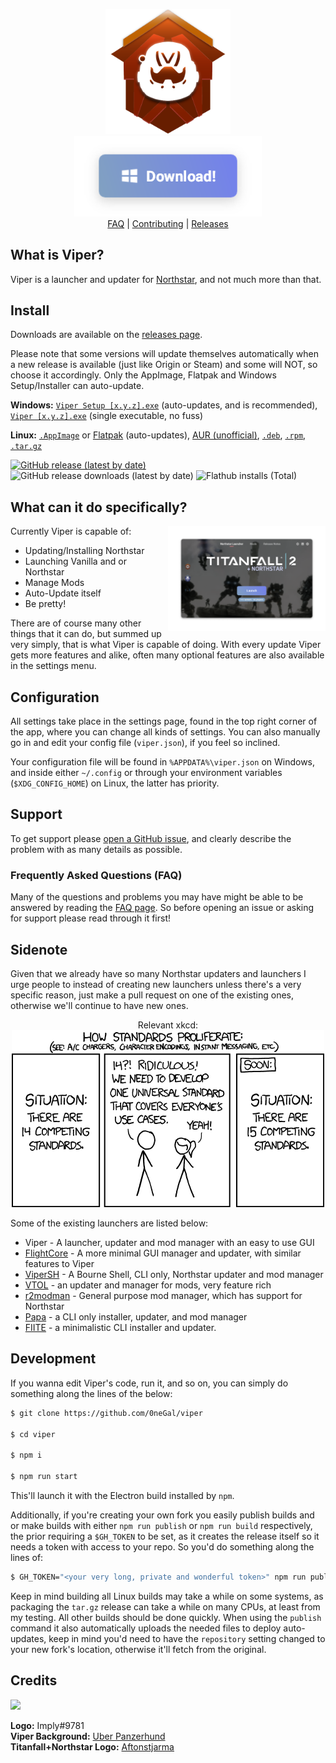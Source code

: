 <p align="center">
	<img src="src/assets/icons/512x512.png" width="200px"><br>
	<a href="https://0negal.github.io/viper/index.html?win-setup"><img src="assets/download.png" width="300px"></a><br>
	<a href="FAQ.md">FAQ</a> | 
	<a href="CONTRIBUTING.md">Contributing</a> | 
	<a href="https://github.com/0neGal/viper/releases">Releases</a><br>
</p>

## What is Viper?

Viper is a launcher and updater for [Northstar](https://github.com/R2Northstar/Northstar), and not much more than that.

## Install

Downloads are available on the [releases page](https://github.com/0neGal/viper/releases/latest). 

Please note that some versions will update themselves automatically when a new release is available (just like Origin or Steam) and some will NOT, so choose it accordingly. Only the AppImage, Flatpak and Windows Setup/Installer can auto-update.

**Windows:** [`Viper Setup [x.y.z].exe`](https://0negal.github.io/viper/index.html?win-setup) (auto-updates, and is recommended), [`Viper [x.y.z].exe`](https://0negal.github.io/viper/index.html?win-portable) (single executable, no fuss)

**Linux:** [`.AppImage`](https://0negal.github.io/viper/index.html?appimage) or [Flatpak](https://flathub.org/apps/details/com.github._0negal.Viper) (auto-updates), [AUR (unofficial)](https://aur.archlinux.org/packages/viper-bin), [`.deb`](https://0negal.github.io/viper/index.html?deb), [`.rpm`](https://0negal.github.io/viper/index.html?rpm), [`.tar.gz`](https://0negal.github.io/viper/index.html?linux)

<a href="https://github.com/0neGal/viper/releases"><img src="https://img.shields.io/github/v/release/0neGal/viper" alt="GitHub release (latest by date)"></a>
<img src="https://img.shields.io/github/downloads/0neGal/viper/latest/total" alt="GitHub release downloads (latest by date)">
<img src="https://img.shields.io/flathub/downloads/com.github._0negal.Viper?label=Flathub%20installs" alt="Flathub installs (Total)">

## What can it do specifically?

<p>
Currently Viper is capable of:

<img src="assets/ns-launch.png" align="right" width="50%">

 * Updating/Installing Northstar
 * Launching Vanilla and or Northstar
 * Manage Mods
 * Auto-Update itself 
 * Be pretty!

There are of course many other things that it can do, but summed up very simply, that is what Viper is capable of doing. With every update Viper gets more features and alike, often many optional features are also available in the settings menu.

</p>

## Configuration

All settings take place in the settings page, found in the top right corner of the app, where you can change all kinds of settings. You can also manually go in and edit your config file (`viper.json`), if you feel so inclined.

Your configuration file will be found in `%APPDATA%\viper.json` on Windows, and inside either `~/.config` or through your environment variables (`$XDG_CONFIG_HOME`) on Linux, the latter has priority.

## Support

To get support please [open a GitHub issue](https://github.com/0neGal/viper/issues/new/choose), and clearly describe the problem with as many details as possible.

### Frequently Asked Questions (FAQ)

Many of the questions and problems you may have might be able to be answered by reading the [FAQ page](FAQ.md). So before opening an issue or asking for support please read through it first!

## Sidenote

Given that we already have so many Northstar updaters and launchers I urge people to instead of creating new launchers unless there's a very specific reason, just make a pull request on one of the existing ones, otherwise we'll continue to have new ones.

<p align="center">
	Relevant xkcd:<br>
	<img src="assets/xkcd.png">
</p>

Some of the existing launchers are listed below:
 * Viper - A launcher, updater and mod manager with an easy to use GUI
 * [FlightCore](https://github.com/R2NorthstarTools/FlightCore) - A more minimal GUI manager and updater, with similar features to Viper
 * [ViperSH](https://github.com/0neGal/viper-sh) - A Bourne Shell, CLI only, Northstar updater and mod manager
 * [VTOL](https://github.com/BigSpice/VTOL) - an updater and manager for mods, very feature rich
 * [r2modman](https://github.com/ebkr/r2modmanPlus) - General purpose mod manager, which has support for Northstar
 * [Papa](https://github.com/AnActualEmerald/papa) - a CLI only installer, updater, and mod manager
 * [FIITE](https://github.com/EladNLG/FastestInstallerInTheEast) - a minimalistic CLI installer and updater.

## Development

If you wanna edit Viper's code, run it, and so on, you can simply do something along the lines of the below:

```sh
$ git clone https://github.com/0neGal/viper

$ cd viper

$ npm i

$ npm run start
```

This'll launch it with the Electron build installed by `npm`.

Additionally, if you're creating your own fork you easily publish builds and or make builds with either `npm run publish` or `npm run build` respectively, the prior requiring a `$GH_TOKEN` to be set, as it creates the release itself so it needs a token with access to your repo. So you'd do something along the lines of:

```sh
$ GH_TOKEN="<your very long, private and wonderful token>" npm run publish
```

Keep in mind building all Linux builds may take a while on some systems, as packaging the `tar.gz` release can take a while on many CPUs, at least from my testing. All other builds should be done quickly. When using the `publish` command it also automatically uploads the needed files to deploy auto-updates, keep in mind you'd need to have the `repository` setting changed to your new fork's location, otherwise it'll fetch from the original.

## Credits

<a href="https://github.com/0neGal/viper/graphs/contributors">
	<img src="https://contrib.rocks/image?repo=0neGal/viper" />
</a>

**Logo:** Imply#9781<br>
**Viper Background:** [Uber Panzerhund](https://www.reddit.com/r/titanfall/comments/fwuh2x/take_to_the_skies)<br>
**Titanfall+Northstar Logo:** [Aftonstjarma](https://www.steamgriddb.com/logo/47851)
